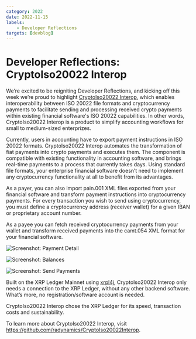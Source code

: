 ```yaml
---
category: 2022
date: 2022-11-15
labels:
    - Developer Reflections
targets: [devblog]
---
```

# Developer Reflections: CryptoIso20022 Interop

We’re excited to be reigniting Developer Reflections, and kicking off this week we’re proud to highlight [CryptoIso20022 Interop](https://github.com/radynamics/CryptoIso20022Interop), which enables interoperability between ISO 20022 file formats and cryptocurrency payments to facilitate sending and processing received crypto payments within existing financial software's ISO 20022 capabilities. In other words, CryptoIso20022 Interop is a product to simplify accounting workflows for small to medium-sized enterprizes. 

<!-- BREAK -->

Currently, users in accounting have to export payment instructions in ISO 20022 formats. CryptoIso20022 Interop automates the transformation of fiat payments into crypto payments and executes them. The component is compatible with existing functionality in accounting software, and brings real-time payments to a process that currently takes days. Using standard file formats, your enterprise financial software doesn’t need to implement any cryptocurrency functionality at all to benefit from its advantages.

As a payer, you can also import pain.001 XML files exported from your financial software and transform payment instructions into cryptocurrency payments. For every transaction you wish to send using cryptocurrency, you must define a cryptocurrency address (receiver wallet) for a given IBAN or proprietary account number.

As a payee you can fetch received cryptocurrency payments from your wallet and transform received payments into the camt.054 XML format for your financial software.

![Screenshot: Payment Detail](/blog/img/cryptoiso20022-payment-detail.png)

![Screenshot: Balances](/blog/img/cryptoiso20022-balances.png)

![Screenshot: Send Payments](/blog/img/cryptoiso20022-send-payments.png)

Built on the XRP Ledger Mainnet using [xrpl4j](https://github.com/XRPLF/xrpl4j), CryptoIso20022 Interop only needs a connection to the XRP Ledger, without any other backend software. What’s more, no registration/software account is needed. 

CryptoIso20022 Interop chose the XRP Ledger for its speed, transaction costs and sustainability. 

To learn more about CryptoIso20022 Interop, visit <https://github.com/radynamics/CryptoIso20022Interop>.